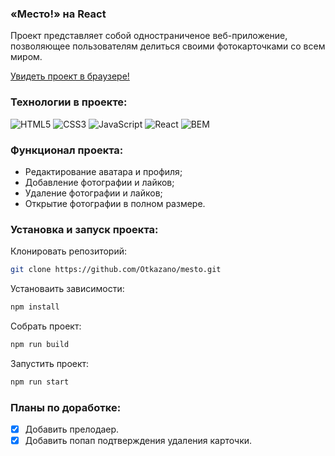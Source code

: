 ### «‎Место!»‎ на React
Проект представляет собой одностраниченое веб-приложение, позволяющее пользователям делиться своими фотокарточками со всем миром. 

[Увидеть проект в браузере!](https://otkazano.github.io/mesto-react/)

### Технологии в проекте:  
![HTML5](https://img.shields.io/badge/html5-%23E34F26.svg?style=for-the-badge&logo=html5&logoColor=white)
![CSS3](https://img.shields.io/badge/css3-%231572B6.svg?style=for-the-badge&logo=css3&logoColor=white)
![JavaScript](https://img.shields.io/badge/javascript-%23323330.svg?style=for-the-badge&logo=javascript&logoColor=%23F7DF1E)
![React](https://img.shields.io/badge/react-%2320232a.svg?style=for-the-badge&logo=react&logoColor=%2361DAFB)
![BEM](https://img.shields.io/badge/BEM-74aa9c?style=for-the-badge)

### Функционал проекта:
* Редактирование аватара и профиля;
* Добавление фотографии и лайков;
* Удаление фотографии и лайков;
* Открытие фотографии в полном размере.

### Установка и запуск проекта: 
Клонировать репозиторий:
```bash
git clone https://github.com/Otkazano/mesto.git
```
Установаить зависимости:
```bash
npm install
```
Собрать проект:
```bash
npm run build
```
Запустить проект:
```bash
npm run start
```

### Планы по доработке:
- [X] Добавить прелодаер.
- [X] Добавить попап подтверждения удаления карточки.
